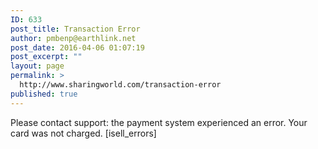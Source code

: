 ```yaml
---
ID: 633
post_title: Transaction Error
author: pmbenp@earthlink.net
post_date: 2016-04-06 01:07:19
post_excerpt: ""
layout: page
permalink: >
  http://www.sharingworld.com/transaction-error
published: true
---
```

Please contact support: the payment system experienced an error. Your card was not charged.
[isell_errors]